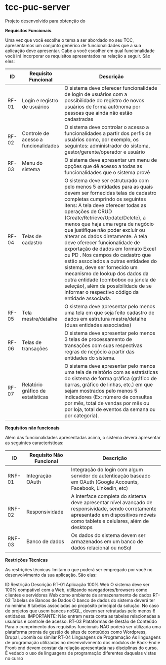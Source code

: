 # tcc-puc-server

Projeto desenvolvido para obtenção do 



**Requisitos Funcionais**

Uma vez que você escolhe o tema a ser abordado no seu TCC, apresentamos um conjunto genérico de funcionalidades que a sua aplicação deve apresentar. 
Cabe a você escolher em qual funcionalidade você irá incorporar os requisitos apresentados na relação a seguir. São eles:  

|ID	  |  Requisito Funcional	                |  Descrição |
|-----|---------------------------------------|-----------------|
RF-01	|  Login e registro de usuários	        | O sistema deve oferecer funcionalidade de login de usuários com a possibilidade do registro de novos usuários de forma autônoma por pessoas que ainda não estão cadastradas |
RF-02	|  Controle de acesso a funcionalidades	| O sistema deve controlar o acesso a funcionalidades a partir dos perfis de usuários como, por exemplo, os seguintes: administrador do sistema, gestor/gerente/operador e usuário |
RF-03	|  Menu do sistema	                      | O sistema deve apresentar um menu de opções que dê acesso a todas as funcionalidades que o sistema provê |
RF-04	|  Telas de cadastro	                    | O sistema deve ser estruturado com pelo menos 5 entidades para as quais devem ser fornecidas telas de cadastro completas cumprindo os seguintes itens: A tela deve oferecer todas as operações de CRUD (Create/Retrieve/Update/Delete), a menos que haja uma regra de negócio que justifique não poder excluir ou alterar os dados diretamente. A tela deve oferecer funcionalidade de exportação de dados em formato Excel ou PD . Nos campos do cadastro que estão associados a outras entidades do sistema, deve ser fornecido um mecanismo de lookup dos dados da outra entidade (combobox ou janela de seleção), além da possibilidade de se informar o respectivo código da entidade associada. |
RF-05	|  Tela mestre/detalhe	                  | O sistema deve apresentar pelo menos uma tela em que seja feito cadastro de dados em estrutura mestre/detalhe (duas entidades associadas)|
RF-06	|  Telas de transações	                  | O sistema deve apresentar pelo menos 3 telas de processamento de transações com suas respectivas regras de negócio a partir das entidades do sistema.|
RF-07	|  Relatório gráfico de estatísticas	    | O sistema deve apresentar pelo menos uma tela de relatório com as estatísticas do sistema de forma gráfica (gráfico de barras, gráfico de linhas, etc.) em que sejam mostrados pelo menos 5 indicadores (Ex: número  de consultas por mês, total de vendas por mês ou por loja, total de eventos da semana ou por categoria).|


**Requisitos não funcionais**

Além das funcionalidades apresentadas acima, o sistema deverá apresentar as seguintes características:

|ID	  |  Requisito Não Funcional	            | Descrição       |
|-----|---------------------------------------|-----------------|
|RNF-01 |	Integração OAuth	             |      Integração do login com algum servidor de autenticação baseado em OAuth (Google Accounts, Facebook, Linkedin, etc) |
|RNF-02 |	Responsividade	               |     A interface completa do sistema deve apresentar nível avançado de responsividade, sendo corretamente apresentado em dispositivos móveis como tablets e celulares, além de desktops |
RNF-03	| Banco de dados	                 |    Os dados do sistema devem ser armazenados em um banco de dados relacional ou noSql |


**Restrições Técnicas**

As restrições técnicas  limitam o que poderá ser empregado por você no desenvolvimento da sua aplicação. São elas:

ID	    Restrição	                            Descrição
RT-01	  Aplicação 100% Web	                  O sistema deve ser 100% compatível com a Web, utilizando navegadores/browsers como clientes e servidores Web como ambiente de 
                                              armazenamento de dados
RT-02	  Tabelas de Bancos de Dados	          O banco de dados do sistema deverá ter no mínimo 8 tabelas associadas ao propósito principal da solução.  No caso de projetos 
                                              que usem bancos noSQL, devem ser retratadas pelo menos 6 entidades.
                                              IMPORTANTE: Não entram nesta conta as tabelas relacionadas a usuários e controle de acesso.
RT-03	  Plataformas de Gestão de Conteúdo	    Para o cumprimento dos requisitos funcionais NÃO poderá ser utilizada uma plataforma pronta de gestão de sites de conteúdos como 
                                              Wordpress, Drupal, Joomla ou similar
RT-04	  Linguagens de Programação	            As linguagens de programação utilizadas no desenvolvimento dos módulos de Back-End e Front-end devem constar da relação 
apresentada nas disciplinas do curso.         É vedado o uso de linguagens de programação diferentes daquelas vistas no curso


